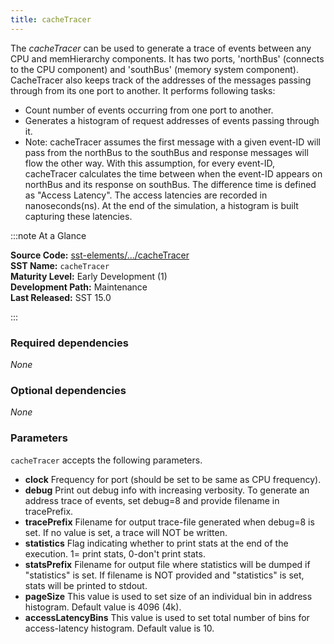 ```yaml
---
title: cacheTracer
---
```


The *cacheTracer* can be used to generate a trace of events between any CPU and memHierarchy components. It has two ports, 'northBus' (connects to the CPU component) and 'southBus' (memory system component). CacheTracer also keeps track of the addresses of the messages passing through from its one port to another. It performs following tasks:
* Count number of events occurring from one port to another.
* Generates a histogram of request addresses of events passing through it.
* Note: cacheTracer assumes the first message with a given event-ID will pass from the northBus to the southBus and response messages will flow the other way. With this assumption, for every event-ID, cacheTracer calculates the time between when the event-ID appears on northBus and its response on southBus. The difference time is defined as "Access Latency". The access latencies are recorded in nanoseconds(ns). At the end of the simulation, a histogram is built capturing these latencies.

:::note At a Glance

**Source Code:** [sst-elements/.../cacheTracer](https://github.com/sstsimulator/sst-elements/tree/master/src/sst/elements/cacheTracer) &nbsp;  
**SST Name:** `cacheTracer` &nbsp;  
**Maturity Level:** Early Development (1) &nbsp;  
**Development Path:** Maintenance &nbsp;   
**Last Released:** SST 15.0

::: 

### Required dependencies
*None*

### Optional dependencies
*None*

### Parameters
`cacheTracer` accepts the following parameters.
* **clock** Frequency for port (should be set to be same as CPU frequency).
* **debug** Print out debug info with increasing verbosity. To generate an address trace of events, set debug=8 and provide filename in tracePrefix.
* **tracePrefix** Filename for output trace-file generated when debug=8 is set. If no value is set, a trace will NOT be written.
* **statistics** Flag indicating whether to print stats at the end of the execution. 1= print stats, 0-don't print stats.
* **statsPrefix** Filename for output file where statistics will be dumped if "statistics" is set. If filename is NOT provided and "statistics" is set, stats will be printed to stdout.
* **pageSize** This value is used to set size of an individual bin in address histogram. Default value is 4096 (4k).
* **accessLatencyBins** This value is used to set total number of bins for access-latency histogram. Default value is 10.
